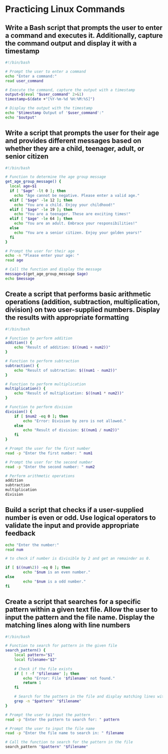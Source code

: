 # Practicing Linux Commands

## Write a Bash script that prompts the user to enter a command and executes it. Additionally, capture the command output and display it with a timestamp

```bash
#!/bin/bash

# Prompt the user to enter a command
echo "Enter a command:"
read user_command

# Execute the command, capture the output with a timestamp
output=$(eval "$user_command" 2>&1)
timestamp=$(date +"[%Y-%m-%d %H:%M:%S]")

# Display the output with the timestamp
echo "$timestamp Output of '$user_command':"
echo "$output"

```

## Write a script that prompts the user for their age and provides different messages based on whether they are a child, teenager, adult, or senior citizen

```bash
#!/bin/bash

# Function to determine the age group message
get_age_group_message() {
  local age=$1
  if [ "$age" -lt 0 ]; then
    echo "Age cannot be negative. Please enter a valid age."
  elif [ "$age" -le 12 ]; then
    echo "You are a child. Enjoy your childhood!"
  elif [ "$age" -le 19 ]; then
    echo "You are a teenager. These are exciting times!"
  elif [ "$age" -le 64 ]; then
    echo "You are an adult. Embrace your responsibilities!"
  else
    echo "You are a senior citizen. Enjoy your golden years!"
  fi
}

# Prompt the user for their age
echo -n "Please enter your age: "
read age

# Call the function and display the message
message=$(get_age_group_message $age)
echo $message
```

## Create a script that performs basic arithmetic operations (addition, subtraction, multiplication, division) on two user-supplied numbers. Display the results with appropriate formatting

```bash
#!/bin/bash

# Function to perform addition
addition() {
    echo "Result of addition: $((num1 + num2))"
}

# Function to perform subtraction
subtraction() {
    echo "Result of subtraction: $((num1 - num2))"
}

# Function to perform multiplication
multiplication() {
    echo "Result of multiplication: $((num1 * num2))"
}

# Function to perform division
division() {
    if [ $num2 -eq 0 ]; then
        echo "Error: Division by zero is not allowed."
    else
        echo "Result of division: $((num1 / num2))"
    fi
}

# Prompt the user for the first number
read -p "Enter the first number: " num1

# Prompt the user for the second number
read -p "Enter the second number: " num2

# Perform arithmetic operations
addition
subtraction
multiplication
division

```

## Build a script that checks if a user-supplied number is even or odd. Use logical operators to validate the input and provide appropriate feedback

```bash
echo "Enter the number:"
read num

# to check if number is divisible by 2 and get an remainder as 0.

if [ $((num%2)) -eq 0 ]; then
        echo "$num is an even number."
else
        echo "$num is a odd number."
fi

```

## Create a script that searches for a specific pattern within a given text file. Allow the user to input the pattern and the file name. Display the matching lines along with line numbers

```bash
#!/bin/bash

# Function to search for pattern in the given file
search_pattern() {
    local pattern="$1"
    local filename="$2"
    
    # Check if the file exists
    if [ ! -f "$filename" ]; then
        echo "Error: File '$filename' not found."
        return 1
    fi

    # Search for the pattern in the file and display matching lines with line numbers
    grep -n "$pattern" "$filename"
}

# Prompt the user to input the pattern
read -p "Enter the pattern to search for: " pattern

# Prompt the user to input the file name
read -p "Enter the file name to search in: " filename

# Call the function to search for the pattern in the file
search_pattern "$pattern" "$filename"

```
